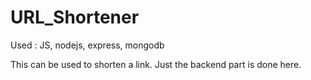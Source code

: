 # URL_Shortener
Used : JS, nodejs, express, mongodb

This can be used to shorten a link.
Just the backend part is done here.
